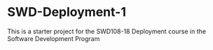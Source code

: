 # SWD-Deployment-1
This is a starter project for the SWD108-18 Deployment course in the Software Development Program
